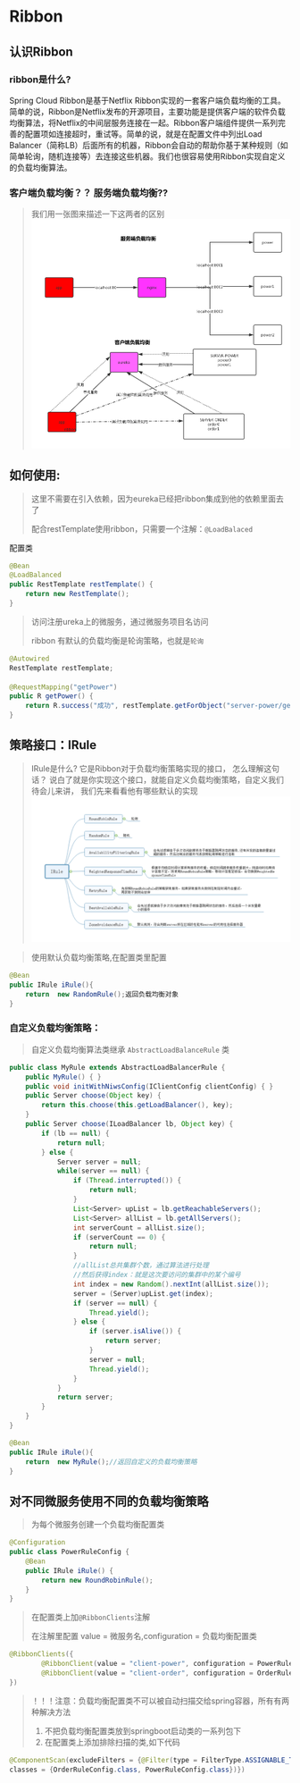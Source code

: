 # Ribbon
## 认识Ribbon
### ribbon是什么?
Spring Cloud Ribbon是基于Netflix Ribbon实现的一套客户端负载均衡的工具。
简单的说，Ribbon是Netflix发布的开源项目，主要功能是提供客户端的软件负载均衡算法，将Netflix的中间层服务连接在一起。Ribbon客户端组件提供一系列完善的配置项如连接超时，重试等。简单的说，就是在配置文件中列出Load Balancer（简称LB）后面所有的机器，Ribbon会自动的帮助你基于某种规则（如简单轮询，随机连接等）去连接这些机器。我们也很容易使用Ribbon实现自定义的负载均衡算法。

### 客户端负载均衡？？ 服务端负载均衡?? 
>我们用一张图来描述一下这两者的区别
![](../img/1589093956444-3244f98b2e2dc4bf.png)

## 如何使用:
>这里不需要在引入依赖，因为eureka已经把ribbon集成到他的依赖里面去了
>
>配合restTemplate使用ribbon，只需要一个注解：```@LoadBalaced```

配置类
``` java
@Bean
@LoadBalanced
public RestTemplate restTemplate() {
    return new RestTemplate();
}
```
>访问注册ureka上的微服务，通过微服务项目名访问
>
>ribbon 有默认的负载均衡是轮询策略，也就是```轮询```
``` java
@Autowired
RestTemplate restTemplate;

@RequestMapping("getPower")
public R getPower() {
    return R.success("成功", restTemplate.getForObject("server-power/getPower",Object.class));
}
```
## 策略接口：IRule
>IRule是什么? 它是Ribbon对于负载均衡策略实现的接口， 怎么理解这句话？ 说白了就是你实现这个接口，就能自定义负载均衡策略，自定义我们待会儿来讲， 我们先来看看他有哪些默认的实现
![](../img/1589094704622-c7e30e048e6b2640.png)

>使用默认负载均衡策略,在配置类里配置
``` java
@Bean
public IRule iRule(){
    return  new RandomRule();返回负载均衡对象
}
```
### 自定义负载均衡策略：
>自定义负载均衡算法类继承 ```AbstractLoadBalanceRule``` 类
``` java
public class MyRule extends AbstractLoadBalancerRule {
    public MyRule() { }
    public void initWithNiwsConfig(IClientConfig clientConfig) { }
    public Server choose(Object key) {
        return this.choose(this.getLoadBalancer(), key);
    }
    public Server choose(ILoadBalancer lb, Object key) {
        if (lb == null) {
            return null;
        } else {
            Server server = null;
            while(server == null) {
                if (Thread.interrupted()) {
                    return null;
                }
                List<Server> upList = lb.getReachableServers();
                List<Server> allList = lb.getAllServers();
                int serverCount = allList.size();
                if (serverCount == 0) {
                    return null;
                }
                //allList总共集群个数，通过算法进行处理
                //然后获得index：就是这次要访问的集群中的某个编号
                int index = new Random().nextInt(allList.size());
                server = (Server)upList.get(index);
                if (server == null) {
                    Thread.yield();
                } else {
                    if (server.isAlive()) {
                        return server;
                    }
                    server = null;
                    Thread.yield();
                }
            }
            return server;
        }
    }
}
```
``` java
@Bean
public IRule iRule(){
    return  new MyRule();//返回自定义的负载均衡策略
}
```

## 对不同微服务使用不同的负载均衡策略
>为每个微服务创建一个负载均衡配置类
``` java
@Configuration
public class PowerRuleConfig {
    @Bean
    public IRule iRule() {
        return new RoundRobinRule();
    }
}
```
>在配置类上加```@RibbonClients```注解
>
>在注解里配置 value = 微服务名,configuration = 负载均衡配置类
``` java
@RibbonClients({
        @RibbonClient(value = "client-power", configuration = PowerRuleConfig.class),
        @RibbonClient(value = "client-order", configuration = OrderRuleConfig.class)
})
```
>！！！注意：负载均衡配置类不可以被自动扫描交给spring容器，所有有两种解决方法
>1. 不把负载均衡配置类放到springboot启动类的一系列包下
>2. 在配置类上添加排除扫描的类,如下代码
``` java
@ComponentScan(excludeFilters = {@Filter(type = FilterType.ASSIGNABLE_TYPE, 
classes = {OrderRuleConfig.class, PowerRuleConfig.class})})
```

